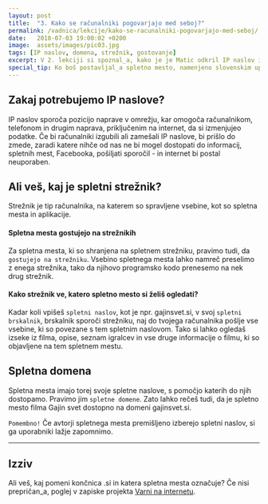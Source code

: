 ```yaml
---
layout: post
title:  "3. Kako se računalniki pogovarjajo med seboj?"
permalink: /vadnica/lekcije/kako-se-racunalniki-pogovarjajo-med-seboj/
date:   2018-07-03 19:00:02 +0200
image:  assets/images/pic03.jpg
tags: [IP naslov, domena, strežnik, gostovanje]
excerpt: V 2. lekciji si spoznal_a, kako je je Matic odkril IP naslov in poštni naslov podjetje Agencija Reality. IP naslovi pa so ključni tudi za pošiljanje podatkov med računalniki.
special_tip: Ko boš postavljal_a spletno mesto, namenjeno slovenskim uporabnikom, uporabi .si domeno.
---
```


## Zakaj potrebujemo IP naslove?
IP naslov sporoča pozicijo naprave v omrežju, kar omogoča računalnikom, telefonom in drugim naprava, priključenim na internet, da si izmenjujeo podatke. Če bi računalniki izgubili ali zamešali IP naslove, bi prišlo do zmede, zaradi katere nihče od nas ne bi mogel dostopati do informacij, spletnih mest, Facebooka, pošiljati sporočil - in internet bi postal neuporaben.

## Ali veš, kaj je spletni strežnik?
Strežnik je tip računalnika, na katerem so spravljene vsebine, kot so spletna mesta in aplikacije.

#### Spletna mesta gostujejo na strežnikih
Za spletna mesta, ki so shranjena na spletnem strežniku, pravimo tudi, da `gostujejo na strežniku`. Vsebino spletnega mesta  lahko namreč preselimo z enega strežnika, tako da njihovo programsko kodo prenesemo na nek drug strežnik.

#### Kako strežnik ve, katero spletno mesto si želiš ogledati?
Kadar koli vpišeš `spletni naslov`, kot je npr. gajinsvet.si, v svoj `spletni brskalnik`, brskalnik sporoči strežniku, naj do tvojega računalnika pošlje vse vsebine, ki so povezane s tem spletnim naslovom. Tako si lahko ogledaš izseke iz filma, opise, seznam igralcev in vse druge informacije o filmu, ki so objavljene na tem spletnem mestu.

## Spletna domena
Spletna mesta imajo torej svoje spletne naslove, s pomočjo katerih do njih dostopamo. Pravimo jim `spletne domene`. Zato lahko rečeš tudi, da je spletno mesto filma Gajin svet dostopno na domeni gajinsvet.si. 

`Pomembno!` Če avtorji spletnega mesta premišljeno izberejo spletni naslov, si ga uporabniki lažje zapomnimo.


---
## Izziv
Ali veš, kaj pomeni končnica .si in katera spletna mesta označuje? Če nisi prepričan_a, poglej v zapiske projekta <a href="https://www.varninainternetu.si/tega-o-si-domeni-gotovo-niste-vedeli/" target="blank">Varni na internetu</a>.
